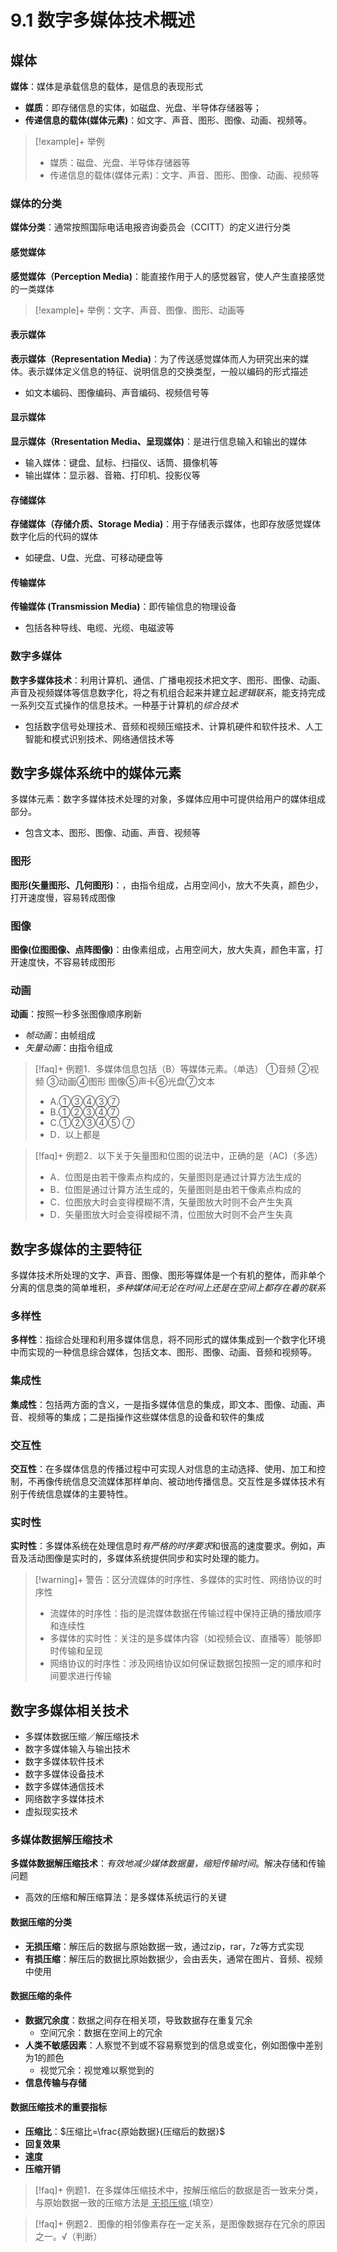 # 9.1 数字多媒体技术概述

## 媒体

**媒体**：媒体是承载信息的载体，是信息的表现形式
- **媒质**：即存储信息的实体，如磁盘、光盘、半导体存储器等；
- **传递信息的载体(媒体元素)**：如文字、声音、图形、图像、动画、视频等。

>[!example]+ 举例
>- 媒质：磁盘、光盘、半导体存储器等
>- 传递信息的载体(媒体元素)：文字、声音、图形、图像、动画、视频等


### 媒体的分类

**媒体分类**：通常按照国际电话电报咨询委员会（CCITT）的定义进行分类

#### 感觉媒体

**感觉媒体（Perception Media)**：能直接作用于人的感觉器官，使人产生直接感觉的一类媒体

>[!example]+ 举例：文字、声音、图像、图形、动画等


#### 表示媒体

**表示媒体（Representation Media)**：为了传送感觉媒体而人为研究出来的媒体。表示媒体定义信息的特征、说明信息的交换类型，一般以编码的形式描述
- 如文本编码、图像编码、声音编码、视频信号等

#### 显示媒体
**显示媒体（Rresentation Media、呈现媒体)**：是进行信息输入和输出的媒体
- 输入媒体：键盘、鼠标、扫描仪、话筒、摄像机等
- 输出媒体：显示器、音箱、打印机、投影仪等


#### 存储媒体

**存储媒体（存储介质、Storage Media)**：用于存储表示媒体，也即存放感觉媒体数字化后的代码的媒体
- 如硬盘、U盘、光盘、可移动硬盘等

#### 传输媒体

**传输媒体 (Transmission Media)**：即传输信息的物理设备
- 包括各种导线、电缆、光缆、电磁波等


### 数字多媒体
**数字多媒体技术**：利用计算机、通信、广播电视技术把文字、图形、图像、动画、声音及视频媒体等信息数字化，将之有机组合起来并建立起*逻辑联系*，能支持完成一系列交互式操作的信息技术。一种基于计算机的*综合技术*
- 包括数字信号处理技术、音频和视频压缩技术、计算机硬件和软件技术、人工智能和模式识别技术、网络通信技术等

## 数字多媒体系统中的媒体元素
多媒体元素：数字多媒体技术处理的对象，多媒体应用中可提供给用户的媒体组成部分。
- 包含文本、图形、图像、动画、声音、视频等

### 图形
**图形(矢量图形、几何图形)**：，由指令组成，占用空间小，放大不失真，颜色少，打开速度慢，容易转成图像

### 图像
**图像(位图图像、点阵图像)**：由像素组成，占用空间大，放大失真，颜色丰富，打开速度快，不容易转成图形

### 动画
**动画**：按照一秒多张图像顺序刷新
- *帧动画*：由帧组成
- *矢量动画*：由指令组成

>[!faq]+ 例题1．多媒体信息包括（B）等媒体元素。（单选）
> ①音频 ②视频 ③动画④图形 图像⑤声卡⑥光盘⑦文本
> - A.①③④③⑦
> - B.①②③④⑦
> - C.①②③④⑤ ⑦
> - D．以上都是

>[!faq]+ 例题2．以下关于矢量图和位图的说法中，正确的是（AC)（多选）
> - A．位图是由若干像素点构成的，矢量图则是通过计算方法生成的
> - B．位图是通过计算方法生成的，矢量图则是由若干像素点构成的
> - C．位图放大时会变得模糊不清，矢量图放大时则不会产生失真
> - D．矢量图放大时会变得模糊不清，位图放大时则不会产生失真


## 数字多媒体的主要特征
多媒体技术所处理的文字、声音、图像、图形等媒体是一个有机的整体，而非单个分离的信息类的简单堆积，*多种媒体间无论在时间上还是在空间上都存在着的联系*

### 多样性

**多样性**：指综合处理和利用多媒体信息，将不同形式的媒体集成到一个数字化环境中而实现的一种信息综合媒体，包括文本、图形、图像、动画、音频和视频等。

### 集成性

**集成性**：包括两方面的含义，一是指多媒体信息的集成，即文本、图像、动画、声音、视频等的集成；二是指操作这些媒体信息的设备和软件的集成

### 交互性

**交互性**：在多媒体信息的传播过程中可实现人对信息的主动选择、使用、加工和控制，不再像传统信息交流媒体那样单向、被动地传播信息。交互性是多媒体技术有别于传统信息媒体的主要特性。

### 实时性

**实时性**：多媒体系统在处理信息时*有严格的时序要求*和很高的速度要求。例如，声音及活动图像是实时的，多媒体系统提供同步和实时处理的能力。

>[!warning]+ 警告：区分流媒体的时序性、多媒体的实时性、网络协议的时序性
>- 流媒体的时序性：指的是流媒体数据在传输过程中保持正确的播放顺序和连续性
>- 多媒体的实时性：关注的是多媒体内容（如视频会议、直播等）能够即时传输和呈现
>- 网络协议的时序性：涉及网络协议如何保证数据包按照一定的顺序和时间要求进行传输


## 数字多媒体相关技术
- 多媒体数据压缩／解压缩技术
- 数字多媒体输入与输出技术
- 数字多媒体软件技术
- 数字多媒体设备技术
- 数字多媒体通信技术
- 网络数字多媒体技术
- 虚拟现实技术

### 多媒体数据解压缩技术

**多媒体数据解压缩技术**：*有效地减少媒体数据量，缩短传输时间*。解决存储和传输问题
- 高效的压缩和解压缩算法：是多媒体系统运行的关键

#### 数据压缩的分类

- **无损压缩**：解压后的数据与原始数据一致，通过zip，rar，7z等方式实现
- **有损压缩**：解压后的数据比原始数据少，会由丢失，通常在图片、音频、视频中使用

#### 数据压缩的条件

- **数据冗余度**：数据之间存在相关项，导致数据存在重复冗余
	- 空间冗余：数据在空间上的冗余
- **人类不敏感因素**：人察觉不到或不容易察觉到的信息或变化，例如图像中差别为1的颜色
	- 视觉冗余：视觉难以察觉到的
- **信息传输与存储**

#### 数据压缩技术的重要指标
- **压缩比**：$压缩比=\frac{原始数据}{压缩后的数据}$
- **回复效果**
- **速度**
- **压缩开销**


>[!faq]+ 例题1．在多媒体压缩技术中，按解压缩后的数据是否一致来分类，与原始数据一致的压缩方法是<u> 无损压缩 </u>(填空）

>[!faq]+ 例题2．图像的相邻像素存在一定关系，是图像数据存在冗余的原因之一。√（判断）
